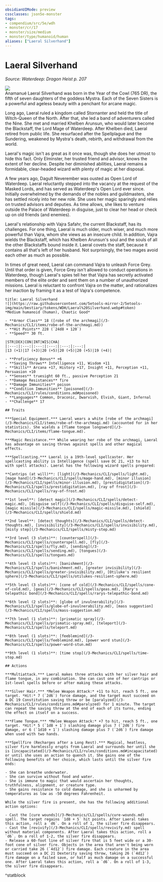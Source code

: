```yaml
---
obsidianUIMode: preview
cssclasses: json5e-monster
tags:
- compendium/src/5e/wdh
- monster/cr/17
- monster/size/medium
- monster/type/humanoid/human
aliases: ["Laeral Silverhand"]
---
```

# Laeral Silverhand
*Source: Waterdeep: Dragon Heist p. 207*  

![](https://raw.githubusercontent.com/5etools-mirror-2/5etools-img/main/bestiary/WDH/Laeral%20Silverhand.webp#right)  
Anamanué Laeral Silverhand was born in the Year of the Cowl (765 DR), the fifth of seven daughters of the goddess Mystra. Each of the Seven Sisters is a powerful and ageless beauty with a penchant for arcane magic.

Long ago, Laeral ruled a kingdom called Stornanter and held the title of Witch-Queen of the North. After that, she led a band of adventurers called the Nine. She met and married Khelben Arunsun, who would later become the Blackstaff, the Lord Mage of Waterdeep. After Khelben died, Laeral retired from public life. She resurfaced after the Spellplague and the Sundering, weakened by Mystra's death, rebirth, and withdrawal from the world.

Laeral's magic isn't as great as it once was, though she does her utmost to hide this fact. Only Elminster, her trusted friend and advisor, knows the extent of her decline. Despite her diminished abilities, Laeral remains a formidable, clear-headed wizard with plenty of magic at her disposal.

A few years ago, Dagult Neverember was ousted as Open Lord of Waterdeep. Laeral reluctantly stepped into the vacancy at the request of the Masked Lords, and has served as Waterdeep's Open Lord ever since. Initially overwhelmed by the demands of the nobles and guildmasters, she has settled nicely into her new role. She uses her magic sparingly and relies on trusted advisors and deputies. As time allows, she likes to venture outside the Palace of Waterdeep in disguise, just to clear her head or check up on old friends (and enemies).

Laeral's relationship with Vajra Safahr, the current Blackstaff, has its challenges. For one thing, Laeral is much older, much wiser, and much more powerful than Vajra, whom she views as an insecure child. In addition, Vajra wields the Blackstaff, which has Khelben Arunsun's soul and the souls of all the other Blackstaffs bound inside it. Laeral covets the staff, because it contains all that's left of her husband. Not surprisingly, the two mages avoid each other as much as possible.

In times of great need, Laeral can command Vajra to unleash Force Grey. Until that order is given, Force Grey isn't allowed to conduct operations in Waterdeep, though Laeral's spies tell her that Vajra has secretly activated members of the elite order and sent them on a number of unauthorized missions. Laeral is reluctant to confront Vajra on the matter, and rationalizes her inaction by framing it as a test of Vajra's competence.


```ad-statblock
title: Laeral Silverhand
![](https://raw.githubusercontent.com/5etools-mirror-2/5etools-img/main/bestiary/tokens/WDH/Laeral%20Silverhand.webp#token)
*Medium humanoid (human), Chaotic Good*

- **Armor Class** 18 ([robe of the archmagi](/3-Mechanics/CLI/items/robe-of-the-archmagi.md))
- **Hit Points** 228 (`24d8 + 120`) 
- **Speed** 30 ft.

|STR|DEX|CON|INT|WIS|CHA|
|:---:|:---:|:---:|:---:|:---:|:---:|
|13 (+1)|17 (+3)|20 (+5)|20 (+5)|20 (+5)|19 (+4)|

- **Proficiency Bonus** +6
- **Saving Throws** Intelligence +11, Wisdom +11
- **Skills** Arcana +17, History +17, Insight +11, Perception +11, Persuasion +10
- **Senses** truesight 60 ft., passive Perception 21
- **Damage Resistances** fire
- **Damage Immunities** poison
- **Condition Immunities** [poisoned](/3-Mechanics/CLI/rules/conditions.md#poisoned)
- **Languages** Common, Draconic, Dwarvish, Elvish, Giant, Infernal
- **Challenge** 17

## Traits

***Special Equipment.*** Laeral wears a white [robe of the archmagi](/3-Mechanics/CLI/items/robe-of-the-archmagi.md) (accounted for in her statistics). She wields a [flame tongue longsword](/3-Mechanics/CLI/items/flame-tongue.md).

***Magic Resistance.*** While wearing her robe of the archmagi, Laeral has advantage on saving throws against spells and other magical effects.

***Spellcasting.*** Laeral is a 19th-level spellcaster. Her spellcasting ability is Intelligence (spell save DC 21, +13 to hit with spell attacks). Laeral has the following wizard spells prepared:

**Cantrips (at will)**: [light](/3-Mechanics/CLI/spells/light.md), [mage hand](/3-Mechanics/CLI/spells/mage-hand.md), [minor illusion](/3-Mechanics/CLI/spells/minor-illusion.md), [prestidigitation](/3-Mechanics/CLI/spells/prestidigitation.md), [ray of frost](/3-Mechanics/CLI/spells/ray-of-frost.md)

**1st level**: [detect magic](/3-Mechanics/CLI/spells/detect-magic.md), [disguise self](/3-Mechanics/CLI/spells/disguise-self.md), [magic missile](/3-Mechanics/CLI/spells/magic-missile.md), [shield](/3-Mechanics/CLI/spells/shield.md)

**2nd level**: [detect thoughts](/3-Mechanics/CLI/spells/detect-thoughts.md), [invisibility](/3-Mechanics/CLI/spells/invisibility.md), [misty step](/3-Mechanics/CLI/spells/misty-step.md)

**3rd level (3 slots)**: [counterspell](/3-Mechanics/CLI/spells/counterspell.md), [fly](/3-Mechanics/CLI/spells/fly.md), [sending](/3-Mechanics/CLI/spells/sending.md), [tongues](/3-Mechanics/CLI/spells/tongues.md)

**4th level (3 slots)**: [banishment](/3-Mechanics/CLI/spells/banishment.md), [greater invisibility](/3-Mechanics/CLI/spells/greater-invisibility.md), [Otiluke's resilient sphere](/3-Mechanics/CLI/spells/otilukes-resilient-sphere.md)

**5th level (3 slots)**: [cone of cold](/3-Mechanics/CLI/spells/cone-of-cold.md), [geas](/3-Mechanics/CLI/spells/geas.md), [Rary's telepathic bond](/3-Mechanics/CLI/spells/rarys-telepathic-bond.md)

**6th level (2 slots)**: [globe of invulnerability](/3-Mechanics/CLI/spells/globe-of-invulnerability.md), [mass suggestion](/3-Mechanics/CLI/spells/mass-suggestion.md)

**7th level (1 slots)**: [prismatic spray](/3-Mechanics/CLI/spells/prismatic-spray.md), [teleport](/3-Mechanics/CLI/spells/teleport.md)

**8th level (1 slots)**: [feeblemind](/3-Mechanics/CLI/spells/feeblemind.md), [power word stun](/3-Mechanics/CLI/spells/power-word-stun.md)

**9th level (1 slots)**: [time stop](/3-Mechanics/CLI/spells/time-stop.md)

## Actions

***Multiattack.*** Laeral makes three attacks with her silver hair and flame tongue, in any combination. She can cast one of her cantrips or 1st-level spells before or after making these attacks.

***Silver Hair.*** *Melee Weapon Attack:* +11 to hit, reach 5 ft., one target. *Hit:* 7 (`2d6`) force damage, and the target must succeed on a DC 19 Constitution saving throw or be [paralyzed](/3-Mechanics/CLI/rules/conditions.md#paralyzed) for 1 minute. The target can repeat the saving throw at the end of each of its turns, ending the effect on itself on a success.

***Flame Tongue.*** *Melee Weapon Attack:* +7 to hit, reach 5 ft., one target. *Hit:* 5 (`1d8 + 1`) slashing damage plus 7 (`2d6`) fire damage, or 6 (`1d10 + 1`) slashing damage plus 7 (`2d6`) fire damage when used with two hands.

***Spellfire (Recharges after a Long Rest).*** Magical, heatless, silver fire harmlessly erupts from Laeral and surrounds her until she is [incapacitated](/3-Mechanics/CLI/rules/conditions.md#incapacitated) or until she uses an action to quench it. She gains one of the following benefits of her choice, which lasts until the silver fire ends:

- She can breathe underwater.  
- She can survive without food and water.  
- She is immune to magic that would ascertain her thoughts, truthfulness, alignment, or creature type.  
- She gains resistance to cold damage, and she is unharmed by temperatures as low as -50 degrees Fahrenheit.  

While the silver fire is present, she has the following additional action options:

- Cast the [cure wounds](/3-Mechanics/CLI/spells/cure-wounds.md) spell. The target regains `1d8 + 5` hit points. After Laeral takes this action, roll a `d6`. On a roll of 1, the silver fire disappears.  
- Cast the [revivify](/3-Mechanics/CLI/spells/revivify.md) spell without material components. After Laeral takes this action, roll a `d6`. On a roll of 1-2, the silver fire disappears.  
- Release a 60-foot line of silver fire that is 5 feet wide or a 30-foot cone of silver fire. Objects in the area that aren't being worn or carried take 26 (`4d12`) fire damage. Each creature in the area must succeed on a DC 21 Dexterity saving throw, taking 26 (`4d12`) fire damage on a failed save, or half as much damage on a successful one. After Laeral takes this action, roll a `d6`. On a roll of 1-3, the silver fire disappears.  
```
^statblock